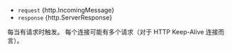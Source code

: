 <!-- YAML
added: v0.1.0
-->

* `request` {http.IncomingMessage}
* `response` {http.ServerResponse}

每当有请求时触发。 
每个连接可能有多个请求（对于 HTTP Keep-Alive 连接而言）。


